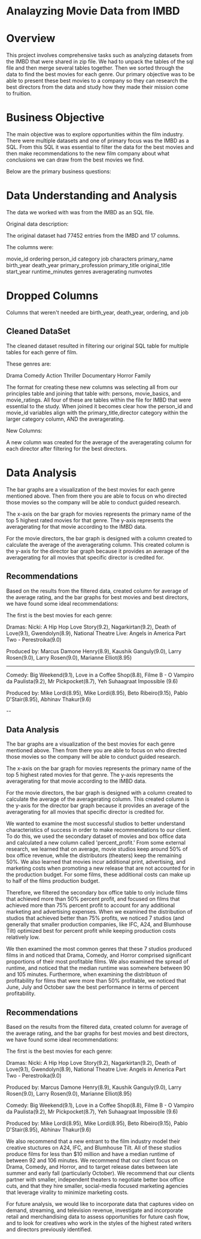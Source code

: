 # Analayzing Movie Data from IMBD

# Overview

This project involves comprehensive tasks such as analyzing datasets from the IMBD that were shared in zip file. We had to unpack the tables of the sql file and then merge several tables together. Then we sorted through the data to find the best movies for each genre. Our primary objective was to be able to present these best movies to a company so they can research the best directors from the data and study how they made their mission come to fruition. 

# Business Objective

The main objective was to explore opportunities within the film industry. There were multiple datasets and one of primary focus was the IMBD as a SQL. From this SQL it was essential to filter the data for the best movies and then make recommendations to the new film company about what conclusions we can draw from the best movies we find. 

Below are the primary business questions:


# Data Understanding and Analysis

The data we worked with was from the IMBD as an SQL file.

Original data description:

The original dataset had 77452 entries from the IMBD and 17 columns.

The columns were: 

movie_id
ordering
person_id
category
job
characters
primary_name
birth_year
death_year
primary_profession
primary_title
original_title
start_year
runtime_minutes
genres
averagerating
numvotes

# Dropped Columns 

Columns that weren't needed are birth_year, death_year, ordering, and job

## Cleaned DataSet

The cleaned dataset resulted in filtering our original SQL table for multiple tables for each genre of film.

These genres are:

Drama
Comedy
Action
Thriller
Documentary
Horror
Family

The format for creating these new columns was selecting all from our principles table and joining that table with:
persons, movie_basics, and movie_ratings. All four of these are tables within the file for IMBD that were essential to the study. 
When joined it becomes clear how the person_id and movie_id variables align with the primary_title,director category within the larger category column, AND the averagerating. 

New Columns:

A new column was created for the average of the averagerating column for each director after filtering for the best directors.

# Data Analysis

The bar graphs are a visualization of the best movies for each genre mentioned above. Then from there you are able to focus on who directed those movies so the company will be able to conduct guided research. 

The x-axis on the bar graph for movies represents the primary name of the top 5 highest rated movies for that genre. The y-axis represents the averagerating for that movie according to the IMBD data.

For the movie directors, the bar graph is designed with a column created to calculate the average of the averagerating column. This created column is the y-axis for the director bar graph because it provides an average of the averagerating for all movies that specific director is credited for.

## Recommendations

Based on the results from the filtered data, created column for average of the average rating, and the bar graphs for best movies and best directors, we have found some ideal recommendations: 

The first is the best movies for each genre:

Dramas: Nicki: A Hip Hop Love Story(9.2), Nagarkirtan(9.2), Death of Love(9.1), Gwendolyn(8.9), National Theatre Live: Angels in America Part Two - Perestroika(9.0)

Produced by: Marcus Damone Henry(8.9), Kaushik Ganguly(9.0), Larry Rosen(9.0), Larry Rosen(9.0), Marianne Elliot(8.95)

--- 

Comedy: Big Weekend(9.1), Love in a Coffee Shop(8.8), Filme B - O Vampiro da Paulista(9.2), Mr Pickpocket(8.7), Yeh Suhaagraat Impossible (9.6)

Produced by: Mike Lordi(8.95), Mike Lordi(8.95), Beto Ribeiro(9.15), Pablo D'Stair(8.95), Abhinav Thakur(9.6)

-- 

## Data Analysis
The bar graphs are a visualization of the best movies for each genre mentioned above. Then from there you are able to focus on who directed those movies so the company will be able to conduct guided research.

The x-axis on the bar graph for movies represents the primary name of the top 5 highest rated movies for that genre. The y-axis represents the averagerating for that movie according to the IMBD data.

For the movie directors, the bar graph is designed with a column created to calculate the average of the averagerating column. This created column is the y-axis for the director bar graph because it provides an average of the averagerating for all movies that specific director is credited for.

We wanted to examine the most successful studios to better understand characteristics of success in order to make recommendations to our client. To do this, we used the secondary dataset of movies and box office data and calculated a new column called 'percent_profit.' From some external research, we learned that on average, movie studios keep around 50% of box office revenue, while the distributors (theaters) keep the remaining 50%. We also learned that movies incur additional print, advertising, and marketing costs when promoting a new release that are not accounted for in the production budget. For some films, these additional costs can make up to half of the films production budget.

Therefore, we filtered the secondary box office table to only include films that achieved more than 50% percent profit, and focused on films that achieved more than 75% percent profit to account for any additional marketing and advertising expenses. When we examined the distribution of studios that achieved better than 75% profits, we noticed 7 studios (and generally that smaller production companies, like IFC, A24, and Blumhouse Tilt) optimized best for percent profit while keeping production costs relatively low.

We then examined the most common genres that these 7 studios produced films in and noticed that Drama, Comedy, and Horror comprised significant proportions of their most profitable films. We also examined the spread of runtime, and noticed that the median runtime was somewhere between 90 and 105 minutes. Furthermore, when examining the distribtuon of profitability for films that were more than 50% profitable, we noticed that June, July and October saw the best performance in terms of percent profitability.

## Recommendations
Based on the results from the filtered data, created column for average of the average rating, and the bar graphs for best movies and best directors, we have found some ideal recommendations:

The first is the best movies for each genre:

Dramas: Nicki: A Hip Hop Love Story(9.2), Nagarkirtan(9.2), Death of Love(9.1), Gwendolyn(8.9), National Theatre Live: Angels in America Part Two - Perestroika(9.0)

Produced by: Marcus Damone Henry(8.9), Kaushik Ganguly(9.0), Larry Rosen(9.0), Larry Rosen(9.0), Marianne Elliot(8.95)

Comedy: Big Weekend(9.1), Love in a Coffee Shop(8.8), Filme B - O Vampiro da Paulista(9.2), Mr Pickpocket(8.7), Yeh Suhaagraat Impossible (9.6)

Produced by: Mike Lordi(8.95), Mike Lordi(8.95), Beto Ribeiro(9.15), Pablo D'Stair(8.95), Abhinav Thakur(9.6)

We also recommend that a new entrant to the film industry model their creative stuctures on A24, IFC, and Blumhouse Tilt. All of these studios produce films for less than $10 million and have a median runtime of between 92 and 106 minutes. We recommend that our client focus on Drama, Comedy, and Horror, and to target release dates between late summer and early fall (particularly October). We recommend that our clients partner with smaller, independent theaters to negotiate better box office cuts, and that they hire smaller, social-media focused marketing agencies that leverage virality to minimize marketing costs.

For future analysis, we would like to incorporate data that captures video on demand, streaming, and television revenue, investigate and incorporate retail and merchandising data to assess opportunities for future cash flow, and to look for creatives who work in the styles of the highest rated writers and directors previously identified.
